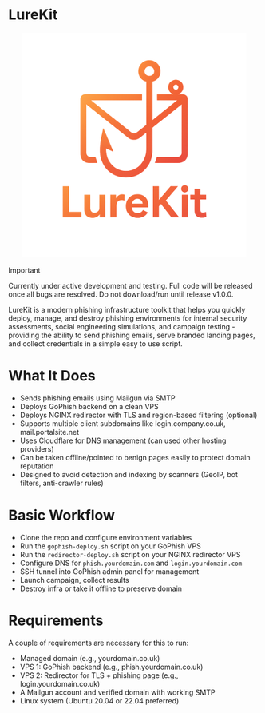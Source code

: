 # LureKit

<p align="center">
  <img src="https://raw.githubusercontent.com/JonnyPake/LureKit/refs/heads/main/images/LureKitLogo.png" alt="lurekit" width="450" height="450"/>
</p>

>[!important]
>Currently under active development and testing. Full code will be released once all bugs are resolved. Do not download/run until release v1.0.0.

LureKit is a modern phishing infrastructure toolkit that helps you quickly deploy, manage, and destroy phishing environments for internal security assessments, social engineering simulations, and campaign testing - providing the ability to send phishing emails, serve branded landing pages, and collect credentials in a simple easy to use script.

# What It Does

- Sends phishing emails using Mailgun via SMTP
- Deploys GoPhish backend on a clean VPS
- Deploys NGINX redirector with TLS and region-based filtering (optional)
- Supports multiple client subdomains like login.company.co.uk, mail.portalsite.net
- Uses Cloudflare for DNS management (can used other hosting providers)
- Can be taken offline/pointed to benign pages easily to protect domain reputation
- Designed to avoid detection and indexing by scanners (GeoIP, bot filters, anti-crawler rules)

# Basic Workflow

- Clone the repo and configure environment variables
- Run the `gophish-deploy.sh` script on your GoPhish VPS
- Run the `redirector-deploy.sh` script on your NGINX redirector VPS
- Configure DNS for `phish.yourdomain.com` and `login.yourdomain.com`
- SSH tunnel into GoPhish admin panel for management
- Launch campaign, collect results
- Destroy infra or take it offline to preserve domain

# Requirements

A couple of requirements are necessary for this to run:

- Managed domain (e.g., yourdomain.co.uk)
- VPS 1: GoPhish backend (e.g., phish.yourdomain.co.uk)
- VPS 2: Redirector for TLS + phishing page (e.g., login.yourdomain.co.uk)
- A Mailgun account and verified domain with working SMTP
- Linux system (Ubuntu 20.04 or 22.04 preferred)

